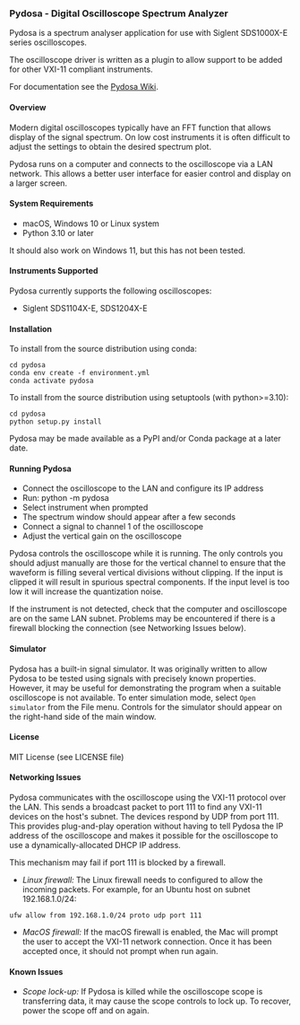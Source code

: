 ### Pydosa - Digital Oscilloscope Spectrum Analyzer

Pydosa is a spectrum analyser application for use with Siglent SDS1000X-E series oscilloscopes.

The oscilloscope driver is written as a plugin to allow support to be added for other VXI-11 compliant instruments.

For documentation see the [Pydosa Wiki](https://github.com/jbrumf/pydosa/wiki).

#### Overview

Modern digital oscilloscopes typically have an FFT function that allows display of the signal spectrum. On low cost instruments it is often difficult to adjust the settings to obtain the desired spectrum plot.

Pydosa runs on a computer and connects to the oscilloscope via a LAN network. This allows a better user interface for easier control and display on a larger screen.

#### System Requirements

* macOS, Windows 10 or Linux system
* Python 3.10 or later

It should also work on Windows 11, but this has not been tested.

#### Instruments Supported

Pydosa currently supports the following oscilloscopes:

* Siglent SDS1104X-E, SDS1204X-E

#### Installation

To install from the source distribution using conda:

    cd pydosa
    conda env create -f environment.yml
    conda activate pydosa

To install from the source distribution using setuptools (with python>=3.10):

    cd pydosa
    python setup.py install

Pydosa may be made available as a PyPI and/or Conda package at a later date.

#### Running Pydosa

- Connect the oscilloscope to the LAN and configure its IP address
- Run: python -m pydosa
- Select instrument when prompted
- The spectrum window should appear after a few seconds
- Connect a signal to channel 1 of the oscilloscope
- Adjust the vertical gain on the oscilloscope

Pydosa controls the oscilloscope while it is running. The only controls you should adjust manually are those for the vertical channel to ensure that the waveform is filling several vertical divisions without clipping. If the input is clipped it will result in spurious spectral components. If the input level is too low it will increase the quantization noise.

If the instrument is not detected, check that the computer and oscilloscope are on the same LAN subnet. Problems may be encountered if there is a firewall blocking the connection (see Networking Issues below).

#### Simulator

Pydosa has a built-in signal simulator. It was originally written to allow Pydosa to be tested using signals with precisely known properties. However, it may be useful for demonstrating the program when a suitable oscilloscope is not available. To enter simulation mode, select `Open simulator` from the File menu. Controls for the simulator should appear on the right-hand side of the main window.

#### License

MIT License (see LICENSE file)

#### Networking Issues

Pydosa communicates with the oscilloscope using the VXI-11 protocol over the LAN. This sends a broadcast packet to port 111 to find any VXI-11 devices on the host's subnet. The devices respond by UDP from port 111. This provides plug-and-play operation without having to tell Pydosa the IP address of the oscilloscope and makes it possible for the oscilloscope to use a dynamically-allocated DHCP IP address.

This mechanism may fail if port 111 is blocked by a firewall.

* *Linux firewall:* The Linux firewall needs to configured to allow the incoming packets. For example, for an Ubuntu host on subnet 192.168.1.0/24:

`ufw allow from 192.168.1.0/24 proto udp port 111`

* *MacOS firewall:* If the macOS firewall is enabled, the Mac will prompt the user to accept the VXI-11 network connection. Once it has been accepted once, it should not prompt when run again.

#### Known Issues

- *Scope lock-up:* If Pydosa is killed while the oscilloscope scope is transferring data, it may cause the scope controls to lock up. To recover, power the scope off and on again.
